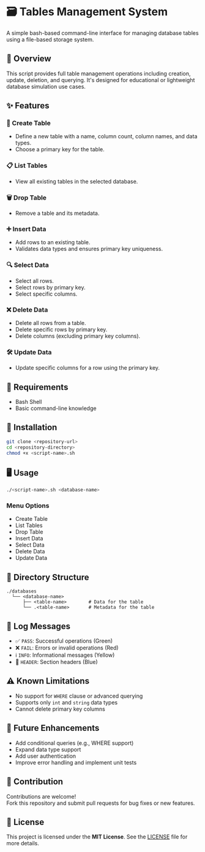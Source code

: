 # 🗃️ Tables Management System

A simple bash-based command-line interface for managing database tables using a file-based storage system.

## 📌 Overview

This script provides full table management operations including creation, update, deletion, and querying. It's designed for educational or lightweight database simulation use cases.

## ✨ Features

### 📁 Create Table
- Define a new table with a name, column count, column names, and data types.
- Choose a primary key for the table.

### 📋 List Tables
- View all existing tables in the selected database.

### 🗑️ Drop Table
- Remove a table and its metadata.

### ➕ Insert Data
- Add rows to an existing table.
- Validates data types and ensures primary key uniqueness.

### 🔍 Select Data
- Select all rows.
- Select rows by primary key.
- Select specific columns.

### ❌ Delete Data
- Delete all rows from a table.
- Delete specific rows by primary key.
- Delete columns (excluding primary key columns).

### 🛠️ Update Data
- Update specific columns for a row using the primary key.

## 🧰 Requirements
- Bash Shell
- Basic command-line knowledge

## 🚀 Installation

```bash
git clone <repository-url>
cd <repository-directory>
chmod +x <script-name>.sh
```

## 🖥️ Usage

```bash
./<script-name>.sh <database-name>
```

### Menu Options
- Create Table
- List Tables
- Drop Table
- Insert Data
- Select Data
- Delete Data
- Update Data

## 📂 Directory Structure

```
./databases
  └── <database-name>
      ├── <table-name>        # Data for the table
      └── .<table-name>       # Metadata for the table
```

## 📣 Log Messages

- ✅ `PASS`: Successful operations (Green)
- ❌ `FAIL`: Errors or invalid operations (Red)
- ℹ️ `INFO`: Informational messages (Yellow)
- 📌 `HEADER`: Section headers (Blue)

## ⚠️ Known Limitations

- No support for `WHERE` clause or advanced querying
- Supports only `int` and `string` data types
- Cannot delete primary key columns

## 🔮 Future Enhancements

- Add conditional queries (e.g., WHERE support)
- Expand data type support
- Add user authentication
- Improve error handling and implement unit tests

## 🤝 Contribution

Contributions are welcome!  
Fork this repository and submit pull requests for bug fixes or new features.

## 📄 License

This project is licensed under the **MIT License**. See the [LICENSE](LICENSE) file for more details.
